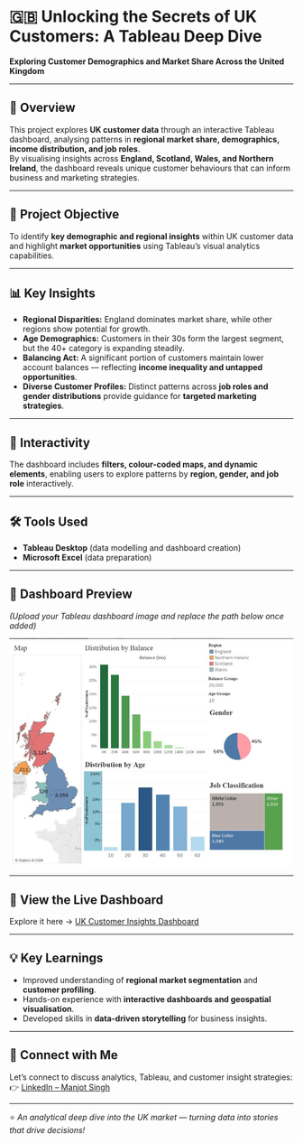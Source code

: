 # 🇬🇧 Unlocking the Secrets of UK Customers: A Tableau Deep Dive  
**Exploring Customer Demographics and Market Share Across the United Kingdom**

---

## 🧠 Overview  
This project explores **UK customer data** through an interactive Tableau dashboard, analysing patterns in **regional market share, demographics, income distribution, and job roles**.  
By visualising insights across **England, Scotland, Wales, and Northern Ireland**, the dashboard reveals unique customer behaviours that can inform business and marketing strategies.

---

## 🚀 Project Objective  
To identify **key demographic and regional insights** within UK customer data and highlight **market opportunities** using Tableau’s visual analytics capabilities.

---

## 📊 Key Insights  

- **Regional Disparities:** England dominates market share, while other regions show potential for growth.  
- **Age Demographics:** Customers in their 30s form the largest segment, but the 40+ category is expanding steadily.  
- **Balancing Act:** A significant portion of customers maintain lower account balances — reflecting **income inequality and untapped opportunities**.  
- **Diverse Customer Profiles:** Distinct patterns across **job roles and gender distributions** provide guidance for **targeted marketing strategies**.

---

## 🔄 Interactivity  
The dashboard includes **filters, colour-coded maps, and dynamic elements**, enabling users to explore patterns by **region, gender, and job role** interactively.

---

## 🛠️ Tools Used  
- **Tableau Desktop** (data modelling and dashboard creation)  
- **Microsoft Excel** (data preparation)  

---

## 📸 Dashboard Preview  
*(Upload your Tableau dashboard image and replace the path below once added)*  

![UK Customer Dashboard Preview](UK-Bank-Customer-Dashboard.png)

---

## 🔗 View the Live Dashboard  
Explore it here → [UK Customer Insights Dashboard](https://lnkd.in/dnarCJbJ)

---

## 💡 Key Learnings  
- Improved understanding of **regional market segmentation** and **customer profiling**.  
- Hands-on experience with **interactive dashboards and geospatial visualisation**.  
- Developed skills in **data-driven storytelling** for business insights.

---

## 🔗 Connect with Me  
Let’s connect to discuss analytics, Tableau, and customer insight strategies:  
👉 [LinkedIn – Manjot Singh](https://www.linkedin.com/in/manjotsingh0904)

---

⭐ *An analytical deep dive into the UK market — turning data into stories that drive decisions!*
